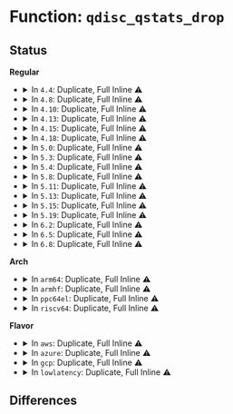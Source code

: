 # Function: <code>qdisc_qstats_drop</code>

## Status
<b>Regular</b>
<ul>
<li>
<details>
<summary>In <code>4.4</code>: Duplicate, Full Inline ⚠️</summary>

**Collision:** Static Duplication

**Inline:** Full

**Transformation:** False

**Instances:**

```
In net/sched/sch_generic.c (ffffffff81741365)
Location: include/net/sch_generic.h:568
Inline: True
```
```
In net/sched/sch_blackhole.c (ffffffff81745a42)
Location: include/net/sch_generic.h:568
Inline: True
Inline callers:
  - net/sched/sch_blackhole.c:blackhole_enqueue
```
```
In net/sched/sch_fifo.c (ffffffff8174913a)
Location: include/net/sch_generic.h:568
Inline: True
Inline callers:
  - net/sched/sch_fifo.c:bfifo_enqueue
  - net/sched/sch_fifo.c:pfifo_enqueue
```
</details>
</li>
<li>
<details>
<summary>In <code>4.8</code>: Duplicate, Full Inline ⚠️</summary>

**Collision:** Static Duplication

**Inline:** Full

**Transformation:** False

**Instances:**

```
In net/sched/sch_generic.c (ffffffff817ae0e9)
Location: include/net/sch_generic.h:588
Inline: True
```
```
In net/sched/sch_blackhole.c (ffffffff817b2934)
Location: include/net/sch_generic.h:588
Inline: True
Inline callers:
  - net/sched/sch_blackhole.c:blackhole_enqueue
```
```
In net/sched/sch_fifo.c (ffffffff817b6113)
Location: include/net/sch_generic.h:588
Inline: True
```
</details>
</li>
<li>
<details>
<summary>In <code>4.10</code>: Duplicate, Full Inline ⚠️</summary>

**Collision:** Static Duplication

**Inline:** Full

**Transformation:** False

**Instances:**

```
In net/sched/sch_generic.c (ffffffff817dd7cc)
Location: include/net/sch_generic.h:596
Inline: True
```
```
In net/sched/sch_blackhole.c (ffffffff817e20e4)
Location: include/net/sch_generic.h:596
Inline: True
Inline callers:
  - net/sched/sch_blackhole.c:blackhole_enqueue
```
```
In net/sched/sch_fifo.c (ffffffff817e5b97)
Location: include/net/sch_generic.h:596
Inline: True
Inline callers:
  - net/sched/sch_fifo.c:pfifo_tail_enqueue
```
</details>
</li>
<li>
<details>
<summary>In <code>4.13</code>: Duplicate, Full Inline ⚠️</summary>

**Collision:** Static Duplication

**Inline:** Full

**Transformation:** False

**Instances:**

```
In net/sched/sch_generic.c (ffffffff817fce07)
Location: include/net/sch_generic.h:641
Inline: True
```
```
In net/sched/sch_blackhole.c (ffffffff81801634)
Location: include/net/sch_generic.h:641
Inline: True
Inline callers:
  - net/sched/sch_blackhole.c:blackhole_enqueue
```
```
In net/sched/sch_fifo.c (ffffffff818056c7)
Location: include/net/sch_generic.h:641
Inline: True
Inline callers:
  - net/sched/sch_fifo.c:pfifo_tail_enqueue
```
</details>
</li>
<li>
<details>
<summary>In <code>4.15</code>: Duplicate, Full Inline ⚠️</summary>

**Collision:** Static Duplication

**Inline:** Full

**Transformation:** False

**Instances:**

```
In net/sched/sch_generic.c (ffffffff8187a567)
Location: include/net/sch_generic.h:656
Inline: True
```
```
In net/sched/sch_blackhole.c (ffffffff8187f374)
Location: include/net/sch_generic.h:656
Inline: True
Inline callers:
  - net/sched/sch_blackhole.c:blackhole_enqueue
```
```
In net/sched/sch_fifo.c (ffffffff818843d7)
Location: include/net/sch_generic.h:656
Inline: True
Inline callers:
  - net/sched/sch_fifo.c:pfifo_tail_enqueue
```
</details>
</li>
<li>
<details>
<summary>In <code>4.18</code>: Duplicate, Full Inline ⚠️</summary>

**Collision:** Static Duplication

**Inline:** Full

**Transformation:** False

**Instances:**

```
In net/sched/sch_blackhole.c (ffffffff818d2157)
Location: include/net/sch_generic.h:754
Inline: True
Inline callers:
  - net/sched/sch_blackhole.c:blackhole_enqueue
```
```
In net/sched/sch_fifo.c (ffffffff818d7f70)
Location: include/net/sch_generic.h:754
Inline: True
Inline callers:
  - net/sched/sch_fifo.c:pfifo_tail_enqueue
```
</details>
</li>
<li>
<details>
<summary>In <code>5.0</code>: Duplicate, Full Inline ⚠️</summary>

**Collision:** Static Duplication

**Inline:** Full

**Transformation:** False

**Instances:**

```
In net/sched/sch_blackhole.c (ffffffff818fd547)
Location: include/net/sch_generic.h:853
Inline: True
Inline callers:
  - net/sched/sch_blackhole.c:blackhole_enqueue
```
```
In net/sched/sch_fifo.c (ffffffff81904760)
Location: include/net/sch_generic.h:853
Inline: True
Inline callers:
  - net/sched/sch_fifo.c:pfifo_tail_enqueue
```
</details>
</li>
<li>
<details>
<summary>In <code>5.3</code>: Duplicate, Full Inline ⚠️</summary>

**Collision:** Static Duplication

**Inline:** Full

**Transformation:** False

**Instances:**

```
In net/sched/sch_generic.c (ffffffff81957086)
Location: include/net/sch_generic.h:922
Inline: True
```
```
In net/sched/sch_blackhole.c (ffffffff8195cf87)
Location: include/net/sch_generic.h:922
Inline: True
Inline callers:
  - net/sched/sch_blackhole.c:blackhole_enqueue
```
```
In net/sched/sch_fifo.c (ffffffff819659d6)
Location: include/net/sch_generic.h:922
Inline: True
Inline callers:
  - net/sched/sch_fifo.c:pfifo_tail_enqueue
```
</details>
</li>
<li>
<details>
<summary>In <code>5.4</code>: Duplicate, Full Inline ⚠️</summary>

**Collision:** Static Duplication

**Inline:** Full

**Transformation:** False

**Instances:**

```
In net/sched/sch_generic.c (ffffffff8198d526)
Location: include/net/sch_generic.h:895
Inline: True
```
```
In net/sched/sch_blackhole.c (ffffffff81993487)
Location: include/net/sch_generic.h:895
Inline: True
Inline callers:
  - net/sched/sch_blackhole.c:blackhole_enqueue
```
```
In net/sched/sch_fifo.c (ffffffff8199c466)
Location: include/net/sch_generic.h:895
Inline: True
Inline callers:
  - net/sched/sch_fifo.c:pfifo_tail_enqueue
```
</details>
</li>
<li>
<details>
<summary>In <code>5.8</code>: Duplicate, Full Inline ⚠️</summary>

**Collision:** Static Duplication

**Inline:** Full

**Transformation:** False

**Instances:**

```
In net/sched/sch_generic.c (ffffffff81a65214)
Location: include/net/sch_generic.h:895
Inline: True
```
```
In net/sched/sch_blackhole.c (ffffffff81a6b677)
Location: include/net/sch_generic.h:895
Inline: True
Inline callers:
  - net/sched/sch_blackhole.c:blackhole_enqueue
```
```
In net/sched/sch_fifo.c (ffffffff81a755e9)
Location: include/net/sch_generic.h:895
Inline: True
Inline callers:
  - net/sched/sch_fifo.c:pfifo_tail_enqueue
  - net/sched/sch_fifo.c:pfifo_enqueue
  - net/sched/sch_fifo.c:bfifo_enqueue
```
</details>
</li>
<li>
<details>
<summary>In <code>5.11</code>: Duplicate, Full Inline ⚠️</summary>

**Collision:** Static Duplication

**Inline:** Full

**Transformation:** False

**Instances:**

```
In net/sched/sch_generic.c (ffffffff81a6d344)
Location: include/net/sch_generic.h:887
Inline: True
```
```
In net/sched/sch_blackhole.c (ffffffff81a73de7)
Location: include/net/sch_generic.h:887
Inline: True
Inline callers:
  - net/sched/sch_blackhole.c:blackhole_enqueue
```
```
In net/sched/cls_api.c (ffffffff81a74bd6)
Location: include/net/sch_generic.h:887
Inline: True
```
```
In net/sched/sch_fifo.c (ffffffff81a7e3b9)
Location: include/net/sch_generic.h:887
Inline: True
Inline callers:
  - net/sched/sch_fifo.c:pfifo_tail_enqueue
  - net/sched/sch_fifo.c:pfifo_enqueue
  - net/sched/sch_fifo.c:bfifo_enqueue
```
</details>
</li>
<li>
<details>
<summary>In <code>5.13</code>: Duplicate, Full Inline ⚠️</summary>

**Collision:** Static Duplication

**Inline:** Full

**Transformation:** False

**Instances:**

```
In net/sched/sch_generic.c (ffffffff81a55bc4)
Location: include/net/sch_generic.h:940
Inline: True
```
```
In net/sched/sch_blackhole.c (ffffffff81a5c987)
Location: include/net/sch_generic.h:940
Inline: True
Inline callers:
  - net/sched/sch_blackhole.c:blackhole_enqueue
```
```
In net/sched/cls_api.c (ffffffff81a5d77f)
Location: include/net/sch_generic.h:940
Inline: True
```
```
In net/sched/sch_fifo.c (ffffffff81a67206)
Location: include/net/sch_generic.h:940
Inline: True
Inline callers:
  - net/sched/sch_fifo.c:pfifo_tail_enqueue
  - net/sched/sch_fifo.c:pfifo_enqueue
  - net/sched/sch_fifo.c:bfifo_enqueue
```
</details>
</li>
<li>
<details>
<summary>In <code>5.15</code>: Duplicate, Full Inline ⚠️</summary>

**Collision:** Static Duplication

**Inline:** Full

**Transformation:** False

**Instances:**

```
In net/sched/sch_generic.c (ffffffff81b0e944)
Location: include/net/sch_generic.h:947
Inline: True
```
```
In net/sched/sch_blackhole.c (ffffffff81b15b37)
Location: include/net/sch_generic.h:947
Inline: True
Inline callers:
  - net/sched/sch_blackhole.c:blackhole_enqueue
```
```
In net/sched/cls_api.c (ffffffff81b16a5f)
Location: include/net/sch_generic.h:947
Inline: True
```
```
In net/sched/sch_fifo.c (ffffffff81b206e6)
Location: include/net/sch_generic.h:947
Inline: True
Inline callers:
  - net/sched/sch_fifo.c:pfifo_tail_enqueue
  - net/sched/sch_fifo.c:pfifo_enqueue
  - net/sched/sch_fifo.c:bfifo_enqueue
```
</details>
</li>
<li>
<details>
<summary>In <code>5.19</code>: Duplicate, Full Inline ⚠️</summary>

**Collision:** Static Duplication

**Inline:** Full

**Transformation:** False

**Instances:**

```
In net/sched/sch_generic.c (ffffffff81c94eed)
Location: include/net/sch_generic.h:913
Inline: True
```
```
In net/sched/sch_blackhole.c (ffffffff81c9cf57)
Location: include/net/sch_generic.h:913
Inline: True
Inline callers:
  - net/sched/sch_blackhole.c:blackhole_enqueue
```
```
In net/sched/cls_api.c (ffffffff81c9e19f)
Location: include/net/sch_generic.h:913
Inline: True
Inline callers:
  - net/sched/cls_api.c:tcf_qevent_handle
```
```
In net/sched/sch_fifo.c (ffffffff81ca8a0c)
Location: include/net/sch_generic.h:913
Inline: True
Inline callers:
  - net/sched/sch_fifo.c:pfifo_tail_enqueue
  - net/sched/sch_fifo.c:pfifo_enqueue
  - net/sched/sch_fifo.c:bfifo_enqueue
```
</details>
</li>
<li>
<details>
<summary>In <code>6.2</code>: Duplicate, Full Inline ⚠️</summary>

**Collision:** Static Duplication

**Inline:** Full

**Transformation:** False

**Instances:**

```
In net/sched/sch_generic.c (ffffffff81e5099d)
Location: include/net/sch_generic.h:892
Inline: True
```
```
In net/sched/sch_blackhole.c (ffffffff81e593d7)
Location: include/net/sch_generic.h:892
Inline: True
Inline callers:
  - net/sched/sch_blackhole.c:blackhole_enqueue
```
```
In net/sched/cls_api.c (ffffffff81e5a8bf)
Location: include/net/sch_generic.h:892
Inline: True
Inline callers:
  - net/sched/cls_api.c:tcf_qevent_handle
```
```
In net/sched/sch_fifo.c (ffffffff81e6587c)
Location: include/net/sch_generic.h:892
Inline: True
Inline callers:
  - net/sched/sch_fifo.c:pfifo_tail_enqueue
  - net/sched/sch_fifo.c:pfifo_enqueue
  - net/sched/sch_fifo.c:bfifo_enqueue
```
</details>
</li>
<li>
<details>
<summary>In <code>6.5</code>: Duplicate, Full Inline ⚠️</summary>

**Collision:** Static Duplication

**Inline:** Full

**Transformation:** False

**Instances:**

```
In net/sched/sch_generic.c (ffffffff81eac196)
Location: include/net/sch_generic.h:904
Inline: True
```
```
In net/sched/sch_blackhole.c (ffffffff81eb4e07)
Location: include/net/sch_generic.h:904
Inline: True
Inline callers:
  - net/sched/sch_blackhole.c:blackhole_enqueue
```
```
In net/sched/cls_api.c (ffffffff81eb657e)
Location: include/net/sch_generic.h:904
Inline: True
Inline callers:
  - net/sched/cls_api.c:tcf_qevent_handle
```
```
In net/sched/sch_fifo.c (ffffffff81ec17bc)
Location: include/net/sch_generic.h:904
Inline: True
Inline callers:
  - net/sched/sch_fifo.c:pfifo_tail_enqueue
  - net/sched/sch_fifo.c:pfifo_enqueue
  - net/sched/sch_fifo.c:bfifo_enqueue
```
</details>
</li>
<li>
<details>
<summary>In <code>6.8</code>: Duplicate, Full Inline ⚠️</summary>

**Collision:** Static Duplication

**Inline:** Full

**Transformation:** False

**Instances:**

```
In net/sched/sch_generic.c (ffffffff81f6ec26)
Location: include/net/sch_generic.h:932
Inline: True
```
```
In net/sched/sch_blackhole.c (ffffffff81f77ac7)
Location: include/net/sch_generic.h:932
Inline: True
Inline callers:
  - net/sched/sch_blackhole.c:blackhole_enqueue
```
```
In net/sched/cls_api.c (ffffffff81f7928e)
Location: include/net/sch_generic.h:932
Inline: True
Inline callers:
  - net/sched/cls_api.c:tcf_qevent_handle
```
```
In net/sched/sch_fifo.c (ffffffff81f84afc)
Location: include/net/sch_generic.h:932
Inline: True
Inline callers:
  - net/sched/sch_fifo.c:pfifo_tail_enqueue
  - net/sched/sch_fifo.c:pfifo_enqueue
  - net/sched/sch_fifo.c:bfifo_enqueue
```
</details>
</li>
</ul>
<b>Arch</b>
<ul>
<li>
<details>
<summary>In <code>arm64</code>: Duplicate, Full Inline ⚠️</summary>

**Collision:** Static Duplication

**Inline:** Full

**Transformation:** False

**Instances:**

```
In net/sched/sch_generic.c (ffff800010c38828)
Location: include/net/sch_generic.h:895
Inline: True
```
```
In net/sched/sch_blackhole.c (ffff800010c3f968)
Location: include/net/sch_generic.h:895
Inline: True
Inline callers:
  - net/sched/sch_blackhole.c:blackhole_enqueue
```
```
In net/sched/sch_fifo.c (ffff800010c49714)
Location: include/net/sch_generic.h:895
Inline: True
Inline callers:
  - net/sched/sch_fifo.c:pfifo_tail_enqueue
```
</details>
</li>
<li>
<details>
<summary>In <code>armhf</code>: Duplicate, Full Inline ⚠️</summary>

**Collision:** Static Duplication

**Inline:** Full

**Transformation:** False

**Instances:**

```
In net/sched/sch_generic.c (c0d4aa04)
Location: include/net/sch_generic.h:895
Inline: True
```
```
In net/sched/sch_blackhole.c (c0d51310)
Location: include/net/sch_generic.h:895
Inline: True
Inline callers:
  - net/sched/sch_blackhole.c:blackhole_enqueue
```
```
In net/sched/sch_fifo.c (c0d5a474)
Location: include/net/sch_generic.h:895
Inline: True
Inline callers:
  - net/sched/sch_fifo.c:pfifo_tail_enqueue
```
</details>
</li>
<li>
<details>
<summary>In <code>ppc64el</code>: Duplicate, Full Inline ⚠️</summary>

**Collision:** Static Duplication

**Inline:** Full

**Transformation:** False

**Instances:**

```
In net/sched/sch_generic.c (c000000000d31744)
Location: include/net/sch_generic.h:895
Inline: True
```
```
In net/sched/sch_blackhole.c (c000000000d39f0c)
Location: include/net/sch_generic.h:895
Inline: True
Inline callers:
  - net/sched/sch_blackhole.c:blackhole_enqueue
```
```
In net/sched/sch_fifo.c (c000000000d46f88)
Location: include/net/sch_generic.h:895
Inline: True
Inline callers:
  - net/sched/sch_fifo.c:pfifo_tail_enqueue
```
</details>
</li>
<li>
<details>
<summary>In <code>riscv64</code>: Duplicate, Full Inline ⚠️</summary>

**Collision:** Static Duplication

**Inline:** Full

**Transformation:** False

**Instances:**

```
In net/sched/sch_generic.c (ffffffe0007a9f28)
Location: include/net/sch_generic.h:895
Inline: True
```
```
In net/sched/sch_blackhole.c (ffffffe0007af464)
Location: include/net/sch_generic.h:895
Inline: True
Inline callers:
  - net/sched/sch_blackhole.c:blackhole_enqueue
```
```
In net/sched/sch_fifo.c (ffffffe0007b6daa)
Location: include/net/sch_generic.h:895
Inline: True
Inline callers:
  - net/sched/sch_fifo.c:pfifo_tail_enqueue
```
</details>
</li>
</ul>
<b>Flavor</b>
<ul>
<li>
<details>
<summary>In <code>aws</code>: Duplicate, Full Inline ⚠️</summary>

**Collision:** Static Duplication

**Inline:** Full

**Transformation:** False

**Instances:**

```
In net/sched/sch_generic.c (ffffffff8192d396)
Location: include/net/sch_generic.h:895
Inline: True
```
```
In net/sched/sch_blackhole.c (ffffffff819332f7)
Location: include/net/sch_generic.h:895
Inline: True
Inline callers:
  - net/sched/sch_blackhole.c:blackhole_enqueue
```
```
In net/sched/sch_fifo.c (ffffffff8193c2d6)
Location: include/net/sch_generic.h:895
Inline: True
Inline callers:
  - net/sched/sch_fifo.c:pfifo_tail_enqueue
```
</details>
</li>
<li>
<details>
<summary>In <code>azure</code>: Duplicate, Full Inline ⚠️</summary>

**Collision:** Static Duplication

**Inline:** Full

**Transformation:** False

**Instances:**

```
In net/sched/sch_generic.c (ffffffff818e6e96)
Location: include/net/sch_generic.h:895
Inline: True
```
```
In net/sched/sch_blackhole.c (ffffffff818ecdf7)
Location: include/net/sch_generic.h:895
Inline: True
Inline callers:
  - net/sched/sch_blackhole.c:blackhole_enqueue
```
```
In net/sched/sch_fifo.c (ffffffff818f5dd6)
Location: include/net/sch_generic.h:895
Inline: True
Inline callers:
  - net/sched/sch_fifo.c:pfifo_tail_enqueue
```
</details>
</li>
<li>
<details>
<summary>In <code>gcp</code>: Duplicate, Full Inline ⚠️</summary>

**Collision:** Static Duplication

**Inline:** Full

**Transformation:** False

**Instances:**

```
In net/sched/sch_generic.c (ffffffff8197e526)
Location: include/net/sch_generic.h:895
Inline: True
```
```
In net/sched/sch_blackhole.c (ffffffff81984487)
Location: include/net/sch_generic.h:895
Inline: True
Inline callers:
  - net/sched/sch_blackhole.c:blackhole_enqueue
```
```
In net/sched/sch_fifo.c (ffffffff8198d466)
Location: include/net/sch_generic.h:895
Inline: True
Inline callers:
  - net/sched/sch_fifo.c:pfifo_tail_enqueue
```
</details>
</li>
<li>
<details>
<summary>In <code>lowlatency</code>: Duplicate, Full Inline ⚠️</summary>

**Collision:** Static Duplication

**Inline:** Full

**Transformation:** False

**Instances:**

```
In net/sched/sch_generic.c (ffffffff819a06dc)
Location: include/net/sch_generic.h:895
Inline: True
```
```
In net/sched/sch_blackhole.c (ffffffff819a69c7)
Location: include/net/sch_generic.h:895
Inline: True
Inline callers:
  - net/sched/sch_blackhole.c:blackhole_enqueue
```
```
In net/sched/sch_fifo.c (ffffffff819afcf6)
Location: include/net/sch_generic.h:895
Inline: True
Inline callers:
  - net/sched/sch_fifo.c:pfifo_tail_enqueue
```
</details>
</li>
</ul>

## Differences
